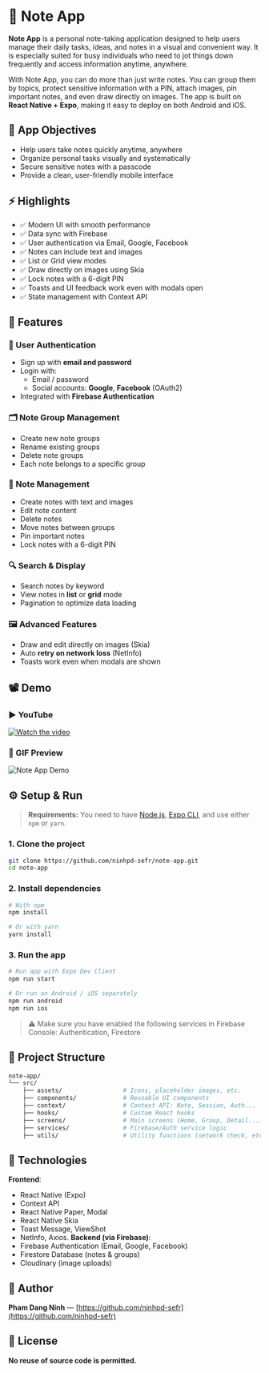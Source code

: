 # 📝 Note App

**Note App** is a personal note-taking application designed to help users manage their daily tasks, ideas, and notes in a visual and convenient way. It is especially suited for busy individuals who need to jot things down frequently and access information anytime, anywhere.

With Note App, you can do more than just write notes. You can group them by topics, protect sensitive information with a PIN, attach images, pin important notes, and even draw directly on images. The app is built on **React Native + Expo**, making it easy to deploy on both Android and iOS.

## 🎯 App Objectives

- Help users take notes quickly anytime, anywhere
- Organize personal tasks visually and systematically
- Secure sensitive notes with a passcode
- Provide a clean, user-friendly mobile interface

## ⚡ Highlights

- ✅ Modern UI with smooth performance
- ✅ Data sync with Firebase
- ✅ User authentication via Email, Google, Facebook
- ✅ Notes can include text and images
- ✅ List or Grid view modes
- ✅ Draw directly on images using Skia
- ✅ Lock notes with a 6-digit PIN
- ✅ Toasts and UI feedback work even with modals open
- ✅ State management with Context API

## 🚀 Features

### 🔑 User Authentication
- Sign up with **email and password**
- Login with:
  - Email / password
  - Social accounts: **Google**, **Facebook** (OAuth2)
- Integrated with **Firebase Authentication**

### 🗂️ Note Group Management
- Create new note groups
- Rename existing groups
- Delete note groups
- Each note belongs to a specific group

### 📝 Note Management
- Create notes with text and images
- Edit note content
- Delete notes
- Move notes between groups
- Pin important notes
- Lock notes with a 6-digit PIN

### 🔍 Search & Display
- Search notes by keyword
- View notes in **list** or **grid** mode
- Pagination to optimize data loading

### 🖼️ Advanced Features
- Draw and edit directly on images (Skia)
- Auto **retry on network loss** (NetInfo)
- Toasts work even when modals are shown

## 📽️ Demo

### ▶️ YouTube
[![Watch the video](https://img.icons8.com/clouds/500/youtube-play.png)](https://www.youtube.com/watch?v=ROhpDZFpFqY)

### 📸 GIF Preview
![Note App Demo](https://media.giphy.com/media/CjmvTCZf2U3p09Cn0h/giphy.gif)



## ⚙️ Setup & Run

> **Requirements:** You need to have [Node.js](https://nodejs.org), [Expo CLI](https://docs.expo.dev/get-started/installation/), and use either `npm` or `yarn`.

### 1. Clone the project

```bash
git clone https://github.com/ninhpd-sefr/note-app.git
cd note-app
```

### 2. Install dependencies

```bash
# With npm
npm install

# Or with yarn
yarn install
```

### 3. Run the app

```bash
# Run app with Expo Dev Client
npm run start

# Or run on Android / iOS separately
npm run android
npm run ios
```

> ⚠️ Make sure you have enabled the following services in Firebase Console: Authentication, Firestore

## 📂 Project Structure

```bash
note-app/
└── src/
    ├── assets/                 # Icons, placeholder images, etc.
    ├── components/             # Reusable UI components
    ├── context/                # Context API: Note, Session, Auth...
    ├── hooks/                  # Custom React hooks
    ├── screens/                # Main screens (Home, Group, Detail...)
    ├── services/               # Firebase/Auth service logic
    ├── utils/                  # Utility functions (network check, etc.)
```

## 🧰 Technologies

**Frontend**:  
- React Native (Expo)  
- Context API
- React Native Paper, Modal  
- React Native Skia   
- Toast Message, ViewShot  
- NetInfo, Axios. 
**Backend (via Firebase)**:  
- Firebase Authentication (Email, Google, Facebook)  
- Firestore Database (notes & groups)  
- Cloudinary (image uploads) 

## 👤 Author

**Pham Dang Ninh** — [https://github.com/ninhpd-sefr](https://github.com/ninhpd-sefr)

## 📄 License

**No reuse of source code is permitted.**
